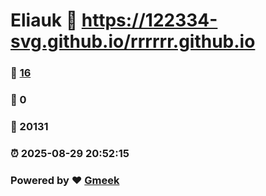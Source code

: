 # Eliauk :link: https://122334-svg.github.io/rrrrrr.github.io 
### :page_facing_up: [16](https://122334-svg.github.io/rrrrrr.github.io/tag.html) 
### :speech_balloon: 0 
### :hibiscus: 20131 
### :alarm_clock: 2025-08-29 20:52:15 
### Powered by :heart: [Gmeek](https://github.com/Meekdai/Gmeek)
